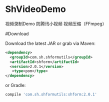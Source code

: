 # ShVideoDemo
视频录制Demo   防腾讯小视频   视频压缩（FFmpeg）

#Download

Download the latest JAR or grab via Maven:
~~~xml
<dependency>
  <groupId>com.sh.shformutils</groupId>
  <artifactId>shform</artifactId>
  <version>2.0.1</version>
   <type>pom</type>
</dependency>
~~~
or Gradle:
~~~gradle
compile 'com.sh.shformutils:shform:2.0.1'
~~~
